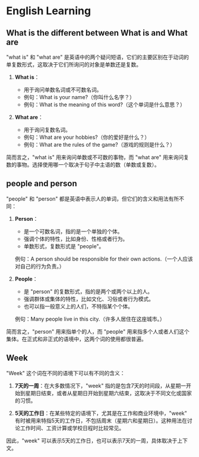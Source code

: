 # English Learning

## What is the different between What is and What are

"what is" 和 "what are" 是英语中的两个疑问短语，它们的主要区别在于动词的单复数形式，这取决于它们所询问的对象是单数还是复数。

1. **What is**：
   - 用于询问单数名词或不可数名词。
   - 例句：What is your name?（你叫什么名字？）
   - 例句：What is the meaning of this word?（这个单词是什么意思？）

2. **What are**：
   - 用于询问复数名词。
   - 例句：What are your hobbies?（你的爱好是什么？）
   - 例句：What are the rules of the game?（游戏的规则是什么？）

简而言之，"what is" 用来询问单数或不可数的事物，而 "what are" 用来询问复数的事物。选择使用哪一个取决于句子中主语的数（单数或复数）。

## people and person

"people" 和 "person" 都是英语中表示人的单词，但它们的含义和用法有所不同：

1. **Person**：
   - 是一个可数名词，指的是一个单独的个体。
   - 强调个体的特性，比如身份、性格或者行为。
   - 单数形式，复数形式是 "people"。

   例句：A person should be responsible for their own actions.（一个人应该对自己的行为负责。）

2. **People**：
   - 是 "person" 的复数形式，指的是两个或两个以上的人。
   - 强调群体或集体的特性，比如文化、习俗或者行为模式。
   - 也可以指一般意义上的人们，不特指某个个体。

   例句：Many people live in this city.（许多人居住在这座城市。）

简而言之，"person" 用来指单个的人，而 "people" 用来指多个人或者人们这个集体。在正式和非正式的语境中，这两个词的使用都很普遍。

## Week

"Week" 这个词在不同的语境下可以有不同的含义：

1. **7天的一周**：在大多数情况下，"week" 指的是包含7天的时间段，从星期一开始到星期日结束，或者从星期日开始到星期六结束，这取决于不同文化或国家的习惯。

2. **5天的工作日**：在某些特定的语境下，尤其是在工作和商业环境中，"week" 有时被用来特指5天的工作日，不包括周末（星期六和星期日）。这种用法在讨论工作时间、工资计算或学校日程时比较常见。

因此，"week" 可以表示5天的工作日，也可以表示7天的一周，具体取决于上下文。

